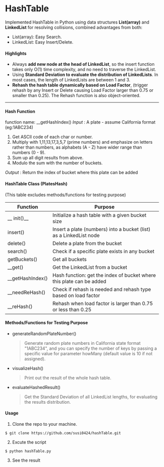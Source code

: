 # HashTable #

Implemented HashTable in Python using data structures __List(array)__ and __LinkedList__ for resolving collisions, combined advantages from both:
- List(array): Easy Search.
- LinkedList: Easy Insert/Delete.


#### Highlights ####
  - Always __add new node at the head of LinkedList__, so the insert function takes only O(1) time complexity, and no need to traverse the LinkedList.
  - Using __Standard Deviation to evaluate the distribution of LinkedLists__. In most cases, the length of LinkedLists are between 1 and 3. 
  - __Rehash the hash table dynamically based on Load Factor__, (trigger rehash by any Insert or Delete causing Load Factor larger than 0.75 or smaller than 0.25). The Rehash function is also object-oriented.
----
#### Hash Function ####
function name: __getHashIndex()
*Input* :  A plate - assume California format (eg:1ABC234)
1. Get ASCII code of each char or number.
2. Multiply with 1,11,13,17,3,5,7 (prime numbers) and emphasize on letters rather than numbers, as alphabets (A - Z) have wider range than numbers (0 - 9).
3. Sum up all digit results from above.
4. Modulo the sum with the number of buckets.

*Output* : Return the index of bucket where this plate can be added

#### HashTable Class (PlatesHash) ####
(This table excludes methods/functions for testing purpose)

Function  | Purpose
------------- | -------------
__ init()__  | Initialize a hash table with a given bucket size
insert()  | Insert a plate (numbers) into a bucket (list) as a LinkedList node
delete()  | Delete a plate from the bucket
search()  | Check if a specific plate exists in any bucket
getBuckets()  | Get all buckets
__get()  | Get the LinkedList from a bucket
__getHashIndex()  | Hash function: get the index of bucket where this plate can be added
__needReHash()  | Check if rehash is needed and rehash type based on load factor
__reHash()  | Rehash when load factor is larger than 0.75 or less than 0.25


#### Methods/Functions for Testing Purpose ####
- generateRandomPlateNumber()
    > Generate random plate numbers in California state format "1ABC234", and you can specify the number of keys by passing a specific value for parameter howMany (default value is 10 if not assigned).
- visualizeHash()
    > Print out the result of the whole hash table.
- evaluateHashedResult()
    > Get the Standard Deviation of all LinkedList lengths, for evaluating the results distribution.

#### Usage ####
1. Clone the repo to your machine.

`$ git clone https://github.com/susi0424/hashTable.git`

2. Excute the script

`$ python hashTable.py`

3. See the result

